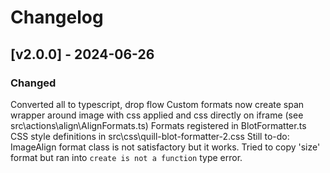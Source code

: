 # Changelog

## [v2.0.0] - 2024-06-26
### Changed
Converted all to typescript, drop flow
Custom formats now create span wrapper around image with css applied and
  css directly on iframe (see src\actions\align\AlignFormats.ts)
Formats registered in BlotFormatter.ts
CSS style definitions in src\css\quill-blot-formatter-2.css
Still to-do:
  ImageAlign format class is not satisfactory but it works. Tried to copy 'size' format but ran into 
  `create is not a function` type error. 

